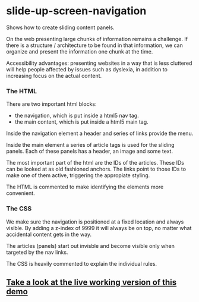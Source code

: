 # slide-up-screen-navigation
Shows how to create sliding content panels.

On the web presenting large chunks of information remains a challenge. If there is a structure / architecture to be found in that information, we can organize and present the information one chunk at the time.

Accessibility advantages: presenting websites in a way that is less cluttered will help people affected by issues such as dyslexia, in addition to increasing focus on the actual content.

### The HTML
There are two important html blocks:
- the navigation, which is put inside a html5 nav tag.
- the main content, which is put inside a html5 main tag.

Inside the navigation element a header and series of links provide the menu.

Inside the main element a series of article tags is used for the sliding panels.
Each of these panels has a header, an image and some text.

The most important part of the html are the IDs of the articles. These IDs can be looked at as old fashioned anchors.
The links point to those IDs to make one of them active, triggering the appropiate styling.

The HTML is commented to make identifying the elements more convenient.

### The CSS
We make sure the navigation is positioned at a fixed location and always visible. By adding a z-index of 9999 it will always be on top, no matter what accidental content gets in the way.

The articles (panels) start out invisble and become visible only when targeted by the nav links.

The CSS is heavily commented to explain the individual rules.

## [Take a look at the live working version of this demo](https://arteessentia.github.io/slide-up-screen-navigation/)
